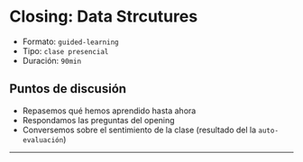 # Closing: Data Strcutures
- Formato: `guided-learning`
- Tipo: `clase presencial`
- Duración: `90min`

## Puntos de discusión
- Repasemos qué hemos aprendido hasta ahora
- Respondamos las preguntas del opening
- Conversemos sobre el sentimiento de la clase (resultado del la `auto-evaluación`)

***

